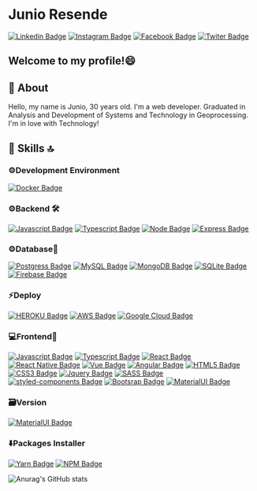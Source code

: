 # Junio Resende

<!--
**JunioResende/JunioResende** is a ✨ _special_ ✨ repository because its `README.md` (this file) appears on your GitHub profile.

Here are some ideas to get you started:

- 🔭 I’m currently working on ...
- 🌱 I’m currently learning ...
- 👯 I’m looking to collaborate on ...
- 🤔 I’m looking for help with ...
- 💬 Ask me about ...
- 📫 How to reach me: ...
- 😄 Pronouns: ...
- ⚡ Fun fact: ...
-->
[![Linkedin Badge](https://img.shields.io/badge/LinkedIn-0077B5?style=for-the-badge&logo=linkedin&logoColor=white&link=https://www.linkedin.com/in/junioresende29/)](https://www.linkedin.com/in/junioresende29/)
[![Instagram Badge](https://img.shields.io/badge/Instagram-E4405F?style=for-the-badge&logo=instagram&logoColor=white&link=https://www.instagram.com/junio.res3nde/)](https://www.instagram.com/junio.res3nde/)
[![Facebook Badge](https://img.shields.io/badge/Facebook-1877F2?style=for-the-badge&logo=facebook&logoColor=white&link=https://www.facebook.com/junio.resende.754/)](https://www.facebook.com/junio.resende.754/)
[![Twiter Badge](https://img.shields.io/badge/Twitter-1DA1F2?style=for-the-badge&logo=twitter&logoColor=white&link=https://twitter.com/JunioResende3)](https://twitter.com/JunioResende3)



## Welcome to my profile!😄



## 📖 About


Hello, my name is Junio, 30 years old. I'm a web developer. Graduated in Analysis and Development of Systems and Technology in Geoprocessing. I'm in love with Technology!

## 🚀 Skills 🔝

### ⚙️Development Environment

[![Docker Badge](https://img.shields.io/badge/Docker-2CA5E0?style=for-the-badge&logo=docker&logoColor=white&link=https://www.docker.com/)](https://www.docker.com/)

### ⚙️Backend 🛠

[![Javascript Badge](https://img.shields.io/badge/JavaScript-F7DF1E?style=for-the-badge&logo=javascript&logoColor=black&link=https://www.javascript.com/)](https://www.javascript.com/)
[![Typescript Badge](https://img.shields.io/badge/TypeScript-007ACC?style=for-the-badge&logo=typescript&logoColor=white&link=https://www.typescriptlang.org/)](https://www.typescriptlang.org/)
[![Node Badge](https://img.shields.io/badge/Node.js-43853D?style=for-the-badge&logo=node.js&logoColor=white&link=https://nodejs.org/en/)](https://nodejs.org/en/)
[![Express Badge](https://img.shields.io/badge/Express.js-000000?style=for-the-badge&logo=express&logoColor=white&link=https://expressjs.com/pt-br/)](https://expressjs.com/pt-br/)

### ⚙️Database🏦

[![Postgress Badge](https://img.shields.io/badge/PostgreSQL-316192?style=for-the-badge&logo=postgresql&logoColor=white&link=https://www.postgresql.org/)](https://www.postgresql.org/)
[![MySQL Badge](https://img.shields.io/badge/MySQL-00000F?style=for-the-badge&logo=mysql&logoColor=white&link=https://www.mysql.com/)](https://www.mysql.com/)
[![MongoDB Badge](https://img.shields.io/badge/MongoDB-4EA94B?style=for-the-badge&logo=mongodb&logoColor=white&link=https://www.mongodb.com/)](https://www.mongodb.com/)
[![SQLite Badge](https://img.shields.io/badge/SQLite-07405E?style=for-the-badge&logo=sqlite&logoColor=white&link=https://www.sqlite.org/index.html)](https://www.sqlite.org/index.html)
[![Firebase Badge](https://img.shields.io/badge/firebase-ffca28?style=for-the-badge&logo=firebase&logoColor=white&link=https://firebase.google.com/?hl=pt-br)](https://firebase.google.com/?hl=pt-br)

### ⚡️Deploy

[![HEROKU Badge](https://img.shields.io/badge/Heroku-430098?style=for-the-badge&logo=heroku&logoColor=white&link=https://www.heroku.com/)](https://www.heroku.com/)
[![AWS Badge](https://img.shields.io/badge/Amazon_AWS-232F3E?style=for-the-badge&logo=amazon-aws&logoColor=white&link=https://aws.amazon.com/pt/)](https://aws.amazon.com/pt/)
[![Google Cloud Badge](https://img.shields.io/badge/Google_Cloud-4285F4?style=for-the-badge&logo=google-cloud&logoColor=white&link=https://cloud.google.com/)](https://cloud.google.com/)


### 💻Frontend📱

[![Javascript Badge](https://img.shields.io/badge/JavaScript-F7DF1E?style=for-the-badge&logo=javascript&logoColor=black&link=https://www.javascript.com/)](https://www.javascript.com/)
[![Typescript Badge](https://img.shields.io/badge/TypeScript-007ACC?style=for-the-badge&logo=typescript&logoColor=white&link=https://www.typescriptlang.org/)](https://www.typescriptlang.org/)
[![React Badge](https://img.shields.io/badge/React-20232A?style=for-the-badge&logo=react&logoColor=61DAFB&link=https://pt-br.reactjs.org/)](https://pt-br.reactjs.org/)
[![React Native Badge](https://img.shields.io/badge/React_Native-20232A?style=for-the-badge&logo=react&logoColor=61DAFB&link=https://reactnative.dev/)](https://reactnative.dev/)
[![Vue Badge](https://img.shields.io/badge/Vue.js-35495E?style=for-the-badge&logo=vue.js&logoColor=4FC08D&link=https://vuejs.org/)](https://vuejs.org/)
[![Angular Badge](https://img.shields.io/badge/Angular-DD0031?style=for-the-badge&logo=angular&logoColor=white&link=https://angular.io/)](https://angular.io/)
[![HTML5 Badge](https://img.shields.io/badge/HTML5-E34F26?style=for-the-badge&logo=html5&logoColor=white&link=https://www.w3schools.com/html/)](https://www.w3schools.com/html/)
[![CSS3 Badge](https://img.shields.io/badge/CSS3-1572B6?style=for-the-badge&logo=css3&logoColor=white&link=https://www.w3schools.com/css/)](https://www.w3schools.com/css/)
[![Jquery Badge](https://img.shields.io/badge/jQuery-0769AD?style=for-the-badge&logo=jquery&logoColor=white&link=https://jquery.com/)](https://jquery.com/)
[![SASS Badge](https://img.shields.io/badge/Sass-CC6699?style=for-the-badge&logo=sass&logoColor=white&link=https://sass-lang.com/)](https://sass-lang.com/)
[![styled-components Badge](https://img.shields.io/badge/styled--components-DB7093?style=for-the-badge&logo=styled-components&logoColor=white&link=https://styled-components.com/)](https://styled-components.com/)
[![Bootsrap Badge](https://img.shields.io/badge/Bootstrap-563D7C?style=for-the-badge&logo=bootstrap&logoColor=white&link=https://getbootstrap.com/)](https://getbootstrap.com/)
[![MaterialUI Badge](https://img.shields.io/badge/Material--UI-0081CB?style=for-the-badge&logo=material-ui&logoColor=white&link=https://material-ui.com/pt/)](https://material-ui.com/pt/)

### 🗃Version

[![MaterialUI Badge](https://img.shields.io/badge/Git-F05032?style=for-the-badge&logo=git&logoColor=white&link=https://git-scm.com/)](https://git-scm.com/)

### ⬇️Packages Installer
[![Yarn Badge](https://img.shields.io/badge/Yarn-2C8EBB?style=for-the-badge&logo=yarn&logoColor=white&link=https://yarnpkg.com/)](https://yarnpkg.com/)
[![NPM Badge](https://img.shields.io/badge/npm-CB3837?style=for-the-badge&logo=npm&logoColor=white&link=https://www.npmjs.com/)](https://www.npmjs.com/)



![Anurag's GitHub stats](https://github-readme-stats.vercel.app/api?username=JunioResende&show_icons=true&theme=dracula)
